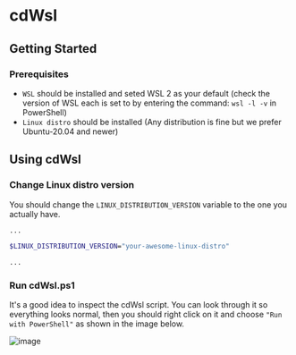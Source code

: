 # cdWsl

## Getting Started

### Prerequisites
- `WSL` should be installed and seted WSL 2 as your default (check the version of WSL each is set to by entering the command: `wsl -l -v` in PowerShell)
- `Linux distro` should be installed (Any distribution is fine but we prefer Ubuntu-20.04 and newer)

## Using cdWsl

### Change Linux distro version
You should change the `LINUX_DISTRIBUTION_VERSION` variable to the one you actually have.
```sh
...

$LINUX_DISTRIBUTION_VERSION="your-awesome-linux-distro"

...
```

### Run cdWsl.ps1
It's a good idea to inspect the cdWsl script. You can look through it so everything looks normal, then you should right click on it and choose `"Run with PowerShell"` as shown in the image below.

![image](https://user-images.githubusercontent.com/69449278/166087334-64a24ba3-d085-4531-b9dd-379cacc5640e.png)
